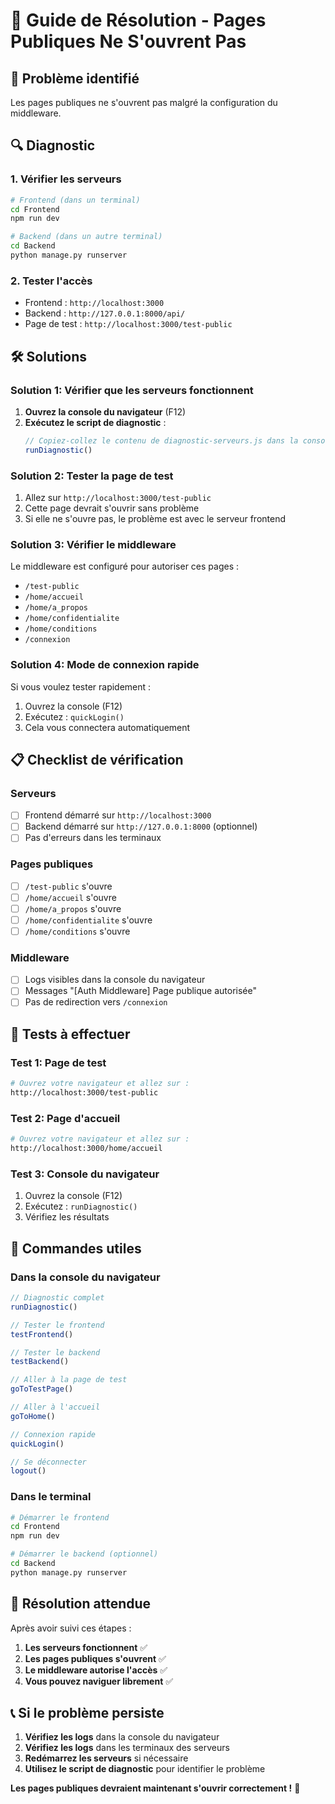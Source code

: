 # 🔧 Guide de Résolution - Pages Publiques Ne S'ouvrent Pas

## 🚨 Problème identifié

Les pages publiques ne s'ouvrent pas malgré la configuration du middleware.

## 🔍 Diagnostic

### 1. **Vérifier les serveurs**
```bash
# Frontend (dans un terminal)
cd Frontend
npm run dev

# Backend (dans un autre terminal)
cd Backend
python manage.py runserver
```

### 2. **Tester l'accès**
- Frontend : `http://localhost:3000`
- Backend : `http://127.0.0.1:8000/api/`
- Page de test : `http://localhost:3000/test-public`

## 🛠️ Solutions

### Solution 1: Vérifier que les serveurs fonctionnent
1. **Ouvrez la console du navigateur** (F12)
2. **Exécutez le script de diagnostic** :
   ```javascript
   // Copiez-collez le contenu de diagnostic-serveurs.js dans la console
   runDiagnostic()
   ```

### Solution 2: Tester la page de test
1. Allez sur `http://localhost:3000/test-public`
2. Cette page devrait s'ouvrir sans problème
3. Si elle ne s'ouvre pas, le problème est avec le serveur frontend

### Solution 3: Vérifier le middleware
Le middleware est configuré pour autoriser ces pages :
- `/test-public`
- `/home/accueil`
- `/home/a_propos`
- `/home/confidentialite`
- `/home/conditions`
- `/connexion`

### Solution 4: Mode de connexion rapide
Si vous voulez tester rapidement :
1. Ouvrez la console (F12)
2. Exécutez : `quickLogin()`
3. Cela vous connectera automatiquement

## 📋 Checklist de vérification

### Serveurs
- [ ] Frontend démarré sur `http://localhost:3000`
- [ ] Backend démarré sur `http://127.0.0.1:8000` (optionnel)
- [ ] Pas d'erreurs dans les terminaux

### Pages publiques
- [ ] `/test-public` s'ouvre
- [ ] `/home/accueil` s'ouvre
- [ ] `/home/a_propos` s'ouvre
- [ ] `/home/confidentialite` s'ouvre
- [ ] `/home/conditions` s'ouvre

### Middleware
- [ ] Logs visibles dans la console du navigateur
- [ ] Messages "[Auth Middleware] Page publique autorisée"
- [ ] Pas de redirection vers `/connexion`

## 🧪 Tests à effectuer

### Test 1: Page de test
```bash
# Ouvrez votre navigateur et allez sur :
http://localhost:3000/test-public
```

### Test 2: Page d'accueil
```bash
# Ouvrez votre navigateur et allez sur :
http://localhost:3000/home/accueil
```

### Test 3: Console du navigateur
1. Ouvrez la console (F12)
2. Exécutez : `runDiagnostic()`
3. Vérifiez les résultats

## 🚀 Commandes utiles

### Dans la console du navigateur
```javascript
// Diagnostic complet
runDiagnostic()

// Tester le frontend
testFrontend()

// Tester le backend
testBackend()

// Aller à la page de test
goToTestPage()

// Aller à l'accueil
goToHome()

// Connexion rapide
quickLogin()

// Se déconnecter
logout()
```

### Dans le terminal
```bash
# Démarrer le frontend
cd Frontend
npm run dev

# Démarrer le backend (optionnel)
cd Backend
python manage.py runserver
```

## 🎯 Résolution attendue

Après avoir suivi ces étapes :

1. **Les serveurs fonctionnent** ✅
2. **Les pages publiques s'ouvrent** ✅
3. **Le middleware autorise l'accès** ✅
4. **Vous pouvez naviguer librement** ✅

## 📞 Si le problème persiste

1. **Vérifiez les logs** dans la console du navigateur
2. **Vérifiez les logs** dans les terminaux des serveurs
3. **Redémarrez les serveurs** si nécessaire
4. **Utilisez le script de diagnostic** pour identifier le problème

**Les pages publiques devraient maintenant s'ouvrir correctement !** 🚀











